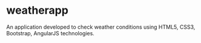 # weatherapp
An application developed to check weather conditions using HTML5, CSS3, Bootstrap, AngularJS technologies. 
